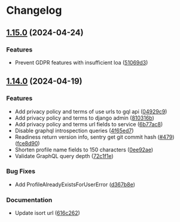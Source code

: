 # Changelog

## [1.15.0](https://github.com/City-of-Helsinki/open-city-profile/compare/open-city-profile-v1.14.0...open-city-profile-v1.15.0) (2024-04-24)


### Features

* Prevent GDPR features with insufficient loa ([51069d3](https://github.com/City-of-Helsinki/open-city-profile/commit/51069d33a5829686c5c82c47ae91503374bdddee))

## [1.14.0](https://github.com/City-of-Helsinki/open-city-profile/compare/open-city-profile-v1.13.1...open-city-profile-v1.14.0) (2024-04-19)


### Features

* Add privacy policy and terms of use urls to gql api ([04929c9](https://github.com/City-of-Helsinki/open-city-profile/commit/04929c92e889b0e8e8c280a9ddcb972fe75d5bbc))
* Add privacy policy and terms to django admin ([810316b](https://github.com/City-of-Helsinki/open-city-profile/commit/810316bd9e710da0cad369a0611405deacde93d3))
* Add privacy policy and terms url fields to service ([6b77ac8](https://github.com/City-of-Helsinki/open-city-profile/commit/6b77ac89302fd0f5130de79a8656607bf6ac948b))
* Disable graphql introspection queries ([4f65ed7](https://github.com/City-of-Helsinki/open-city-profile/commit/4f65ed7835956190d0a981da0866b46d7f53d3f2))
* Readiness return version info, sentry get git commit hash ([#479](https://github.com/City-of-Helsinki/open-city-profile/issues/479)) ([fce8d90](https://github.com/City-of-Helsinki/open-city-profile/commit/fce8d901f0c5a37edd8c0060d6dbb11bc4525b72))
* Shorten profile name fields to 150 characters ([0ee92ae](https://github.com/City-of-Helsinki/open-city-profile/commit/0ee92ae2f0ffda1e28941da06f850349b25851fb))
* Validate GraphQL query depth ([72c1f1e](https://github.com/City-of-Helsinki/open-city-profile/commit/72c1f1eb684f56f96ac2913c152b9072a7104265))


### Bug Fixes

* Add ProfileAlreadyExistsForUserError ([d367b8e](https://github.com/City-of-Helsinki/open-city-profile/commit/d367b8e0761f83b9ba1dec9821531024cce25356))


### Documentation

* Update isort url ([616c262](https://github.com/City-of-Helsinki/open-city-profile/commit/616c26226820609ac499b31e11e0ff05a6029bf8))
